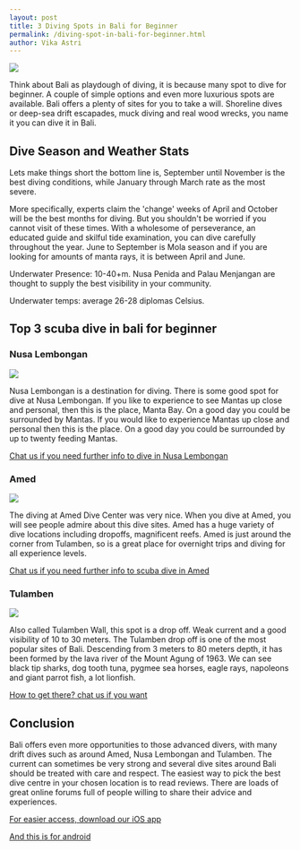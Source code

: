 ```yaml
---
layout: post
title: 3 Diving Spots in Bali for Beginner
permalink: /diving-spot-in-bali-for-beginner.html
author: Vika Astri
---
```


<img class="post-feat-img img-responsive" src="http://story.tourders.com/wp-content/uploads/2016/02/scuba-diving-1024x768.jpg" />

Think about Bali as playdough of diving, it is because many spot to dive for beginner. A couple of simple options and even more luxurious spots are available. Bali offers a plenty of sites for you to take a will. Shoreline dives or deep-sea drift escapades, muck diving and real wood wrecks, you name it you can dive it in Bali.

## Dive Season and Weather Stats

Lets make things short the bottom line is, September until November is the best diving conditions, while January through March rate as the most severe.

More specifically, experts claim the 'change' weeks of April and October will be the best months for diving. But you shouldn't be worried if you cannot visit of these times. With a wholesome of perseverance, an educated guide and skilful tide examination, you can dive carefully throughout the year. June to September is Mola season and if you are looking for amounts of manta rays, it is between April and June.

Underwater Presence: 10-40+m. Nusa Penida and Palau Menjangan are thought to supply the best visibility in your community.

Underwater temps: average 26-28 diplomas Celsius.

## Top 3 scuba dive in bali for beginner

### Nusa Lembongan

<img class="post-child-img img-responsive" src="https://www.thelembongantraveller.com/wp-content/uploads/2018/04/download-10-2.jpg" />

Nusa Lembongan is a destination for diving. There is some good spot for dive at Nusa Lembongan. If you like to experience to see Mantas up close and personal, then this is the place, Manta Bay. On a good day you could be surrounded by Mantas. If you would like to experience Mantas up close and personal then this is the place. On a good day you could be surrounded by up to twenty feeding Mantas.

<a href="https://web.whatsapp.com/send?phone=6281285774100&amp;text=Hi,%20E-Nyelam" class="cta--in--page">Chat us if you need further info to dive in Nusa Lembongan</a>

### Amed

<img class="post-child-img img-responsive" src="https://i.ytimg.com/vi/fV9DU4BxgJo/maxresdefault.jpg" />

The diving at Amed Dive Center was very nice.  When you dive at Amed, you will see people admire about this dive sites. Amed has a huge variety of dive locations including dropoffs, magnificent reefs. Amed is just around the corner from Tulamben, so is a great place for overnight trips and diving for all experience levels.

<a href="https://web.whatsapp.com/send?phone=6281285774100&amp;text=Hi,%20E-Nyelam" class="cta--in--page">Chat us if you need further info to scuba dive in Amed</a>

### Tulamben

<img class="post-child-img img-responsive" src="https://indotrip.com/wp-content/uploads/2016/12/tulamben-dive-bubble.jpg" />

Also called Tulamben Wall, this spot is a drop off. Weak current and a good visibility of 10 to 30 meters. The Tulamben drop off is one of the most popular sites of Bali. Descending from 3 meters to 80 meters depth, it has been formed by the lava river of the Mount Agung of 1963. We can see black tip sharks, dog tooth tuna, pygmee sea horses, eagle rays, napoleons and giant parrot fish, a lot lionfish.

<a href="https://web.whatsapp.com/send?phone=6281285774100&amp;text=Hi,%20E-Nyelam" class="cta--in--page">How to get there? chat us if you want</a>

## Conclusion

Bali offers even more opportunities to those advanced divers, with many drift dives such as around Amed, Nusa Lembongan and Tulamben.
The current can sometimes be very strong and several dive sites around Bali should be treated with care and respect.
The easiest way to pick the best dive centre in your chosen location is to read reviews. There are loads of great online forums full of people willing to share their advice and experiences.

<a href="https://itunes.apple.com/gb/app/e-nyelam/id1383679128?mt=8" class="cta--in--page">For easier access, download our iOS app</a>

<a href="https://play.google.com/store/apps/details?id=com.nyelam.android" class="cta--in--page">And this is for android</a>

